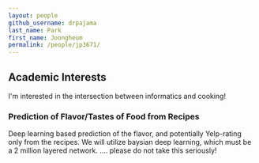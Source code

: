 ```yaml
---
layout: people
github_username: drpajama
last_name: Park
first_name: Joongheum
permalink: /people/jp3671/
---
```



## Academic Interests
I'm interested in the intersection between informatics and cooking!

### Prediction of Flavor/Tastes of Food from Recipes 
Deep learning based prediction of the flavor, and potentially Yelp-rating only from the recipes. We will utilize baysian deep learning, which must be a 2 million layered network. 
.... please do not take this seriously!

